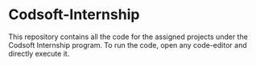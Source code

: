 # Codsoft-Internship
This repository contains all the code for the assigned projects under the Codsoft Internship program.
To run the code, open any code-editor and directly execute it.
